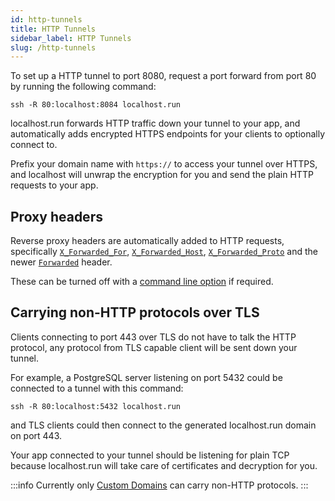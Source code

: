 ```yaml
---
id: http-tunnels
title: HTTP Tunnels
sidebar_label: HTTP Tunnels
slug: /http-tunnels
---
```


To set up a HTTP tunnel to port 8080, request a port forward from port 80 by running the following command:
```
ssh -R 80:localhost:8084 localhost.run
```

localhost.run forwards HTTP traffic down your tunnel to your app, and automatically adds encrypted HTTPS endpoints for your clients to optionally connect to.


Prefix your domain name with `https://` to access your tunnel over HTTPS, and localhost will unwrap the encryption for you and send the plain HTTP requests to your app.

## Proxy headers

Reverse proxy headers are automatically added to HTTP requests, specifically [`X_Forwarded_For`](https://developer.mozilla.org/en-US/docs/Web/HTTP/Headers/X-Forwarded-For), [`X_Forwarded_Host`](https://developer.mozilla.org/en-US/docs/Web/HTTP/Headers/X-Forwarded-Host), [`X_Forwarded_Proto`](https://developer.mozilla.org/en-US/docs/Web/HTTP/Headers/X-Forwarded-Proto) and the newer [`Forwarded`](https://developer.mozilla.org/en-US/docs/Web/HTTP/Headers/Forwarded) header.

These can be turned off with a [command line option](cli) if required.

## Carrying non-HTTP protocols over TLS

Clients connecting to port 443 over TLS do not have to talk the HTTP protocol, any protocol from TLS capable client will be sent down your tunnel.

For example, a PostgreSQL server listening on port 5432 could be connected to a tunnel with this command:

```
ssh -R 80:localhost:5432 localhost.run
```

and TLS clients could then connect to the generated localhost.run domain on port 443.

Your app connected to your tunnel should be listening for plain TCP because localhost.run will take care of certificates and decryption for you.

:::info
Currently only [Custom Domains](custom-domains.md) can carry non-HTTP protocols.
:::

